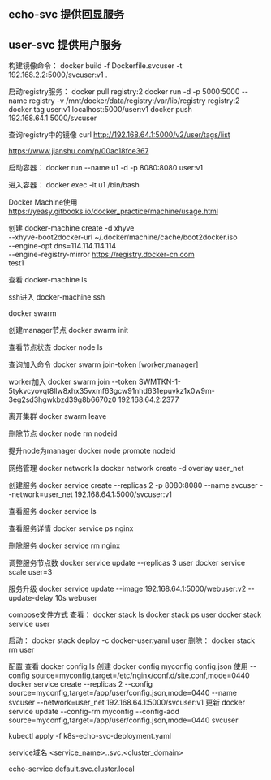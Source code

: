 
## echo-svc 提供回显服务

## user-svc 提供用户服务


构建镜像命令：
docker build -f Dockerfile.svcuser -t 192.168.2.2:5000/svcuser:v1 .

启动registry服务：
docker pull registry:2
docker run -d -p 5000:5000 --name registry -v /mnt/docker/data/registry:/var/lib/registry registry:2
docker tag user:v1 localhost:5000/user:v1
docker push 192.168.64.1:5000/svcuser

查询registry中的镜像
curl http://192.168.64.1:5000/v2/user/tags/list

https://www.jianshu.com/p/00ac18fce367

启动容器：
docker run --name u1 -d -p 8080:8080 user:v1

进入容器：
docker exec -it u1 /bin/bash

Docker Machine使用
https://yeasy.gitbooks.io/docker_practice/machine/usage.html

创建
docker-machine create -d xhyve \
      --xhyve-boot2docker-url ~/.docker/machine/cache/boot2docker.iso \
      --engine-opt dns=114.114.114.114 \
      --engine-registry-mirror https://registry.docker-cn.com \
      test1

查看
docker-machine ls

ssh进入
docker-machine ssh


docker swarm

创建manager节点
docker swarm init

查看节点状态
docker node ls

查询加入命令
docker swarm join-token [worker,manager]

worker加入
docker swarm join --token SWMTKN-1-5tykvcyovqt8llw8xhx35vxmf63gcw91nhd631epuvkz1x0w9m-3eg2sd3hgwkbzd39g8b6670z0 192.168.64.2:2377

离开集群
docker swarm leave

删除节点
docker node rm nodeid

提升node为manager
docker node promote nodeid

网络管理
docker network ls
docker network create -d overlay user_net

创建服务
docker service create --replicas 2 -p 8080:8080 --name svcuser --network=user_net 192.168.64.1:5000/svcuser:v1

查看服务
docker service ls

查看服务详情
docker service ps nginx

删除服务
docker service rm nginx

调整服务节点数
docker service update --replicas 3 user
docker service scale user=3

服务升级
docker service update --image 192.168.64.1:5000/webuser:v2 --update-delay 10s  webuser

compose文件方式
查看：
docker stack ls
docker stack ps user
docker stack service user

启动：
docker stack deploy -c docker-user.yaml user
删除：
docker stack rm user


配置
查看
docker config ls
创建
docker config myconfig config.json
使用
--config source=myconfig,target=/etc/nginx/conf.d/site.conf,mode=0440
docker service create --replicas 2 --config source=myconfig,target=/app/user/config.json,mode=0440 --name svcuser --network=user_net 192.168.64.1:5000/svcuser:v1
更新
docker service update --config-rm myconfig --config-add source=myconfig,target=/app/user/config.json,mode=0440 svcuser


kubectl apply -f k8s-echo-svc-deployment.yaml

service域名
<service_name>.<namespace>.svc.<cluster_domain>

echo-service.default.svc.cluster.local



